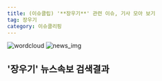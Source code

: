 ```yaml
---
title: (이슈클립) '**장우기**' 관련 이슈, 기사 모아 보기
tag: 장우기
category: 이슈클리핑
---
```

![wordcloud](https://s3.ap-northeast-2.amazonaws.com/lyrics101-wordcloud/2018-09-28-1538118945.png)
![news_img](https://user-images.githubusercontent.com/42597476/44507050-1206f400-a6e4-11e8-8d98-7ffbfebb353f.png)
## **'**장우기**'** 뉴스속보 검색결과

